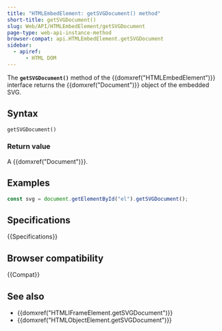 ```yaml
---
title: "HTMLEmbedElement: getSVGDocument() method"
short-title: getSVGDocument()
slug: Web/API/HTMLEmbedElement/getSVGDocument
page-type: web-api-instance-method
browser-compat: api.HTMLEmbedElement.getSVGDocument
sidebar:
  - apiref:
      - HTML DOM
---
```


The **`getSVGDocument()`** method of the {{domxref("HTMLEmbedElement")}} interface returns the {{domxref("Document")}} object of the embedded SVG.

## Syntax

```js-nolint
getSVGDocument()
```

### Return value

A {{domxref("Document")}}.

## Examples

```js
const svg = document.getElementById("el").getSVGDocument();
```

## Specifications

{{Specifications}}

## Browser compatibility

{{Compat}}

## See also

- {{domxref("HTMLIFrameElement.getSVGDocument")}}
- {{domxref("HTMLObjectElement.getSVGDocument")}}
